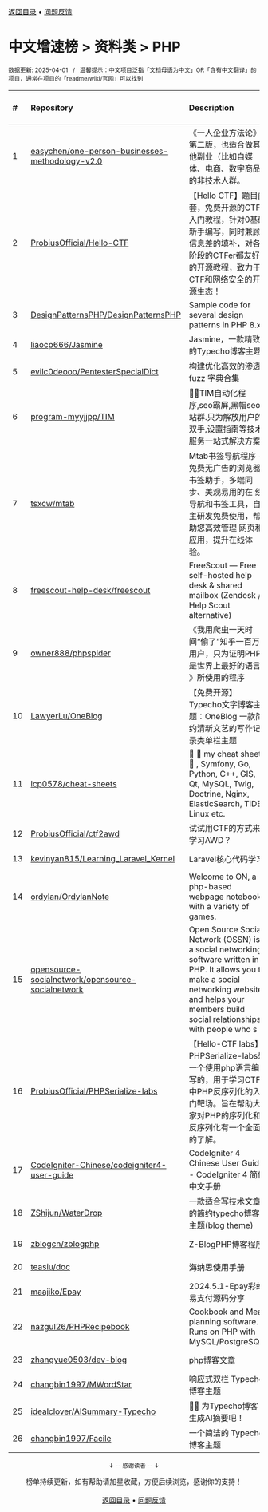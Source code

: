 <a href="https://gitee.com/GrowingGit/GitHub-Chinese-Top-Charts#github中文排行榜">返回目录</a> • <a href="/content/docs/feedback.md">问题反馈</a>

# 中文增速榜 > 资料类 > PHP
<sub>数据更新: 2025-04-01&nbsp;&nbsp;&nbsp;/&nbsp;&nbsp;&nbsp;温馨提示：中文项目泛指「文档母语为中文」OR「含有中文翻译」的项目，通常在项目的「readme/wiki/官网」可以找到</sub>

|#|Repository|Description|Stars|Average daily growth|Updated|
|:-|:-|:-|:-|:-|:-|
|1|[easychen/one-person-businesses-methodology-v2.0](https://github.com/easychen/one-person-businesses-methodology-v2.0)|《一人企业方法论》第二版，也适合做其他副业（比如自媒体、电商、数字商品）的非技术人群。|5428|15|2025-01-16|
|2|[ProbiusOfficial/Hello-CTF](https://github.com/ProbiusOfficial/Hello-CTF)|【Hello CTF】题目配套，免费开源的CTF入门教程，针对0基础新手编写，同时兼顾信息差的填补，对各阶段的CTFer都友好的开源教程，致力于CTF和网络安全的开源生态！|2525|4|2025-03-31|
|3|[DesignPatternsPHP/DesignPatternsPHP](https://github.com/DesignPatternsPHP/DesignPatternsPHP)|Sample code for several design patterns in PHP 8.x|22123|4|2025-02-03|
|4|[liaocp666/Jasmine](https://github.com/liaocp666/Jasmine)|Jasmine，一款精致的Typecho博客主题|749|1|2025-01-22|
|5|[evilc0deooo/PentesterSpecialDict](https://github.com/evilc0deooo/PentesterSpecialDict)|构建优化高效的渗透 fuzz 字典合集|1738|1|2025-03-11|
|6|[program-myyjjpp/TIM](https://github.com/program-myyjjpp/TIM)|🎉🎉TIM自动化程序,seo霸屏,黑帽seo,站群.只为解放用户的双手,设置指南等技术服务一站式解决方案|115|1|2024-11-16|
|7|[tsxcw/mtab](https://github.com/tsxcw/mtab)|Mtab书签导航程序 - 免费无广告的浏览器书签助手，多端同步、美观易用的在 线导航和书签工具，自主研发免费使用，帮助您高效管理 网页和应用，提升在线体验。|534|1|2024-11-14|
|8|[freescout-help-desk/freescout](https://github.com/freescout-help-desk/freescout)|FreeScout — Free self-hosted help desk & shared mailbox (Zendesk / Help Scout alternative)|3377|1|2025-03-31|
|9|[owner888/phpspider](https://github.com/owner888/phpspider)|《我用爬虫一天时间“偷了”知乎一百万用户，只为证明PHP是世界上最好的语言 》所使用的程序|3495|1|2024-12-15|
|10|[LawyerLu/OneBlog](https://github.com/LawyerLu/OneBlog)|【免费开源】Typecho文字博客主题：OneBlog 一款简约清新文艺的写作记录类单栏主题|115|1|2025-03-28|
|11|[lcp0578/cheat-sheets](https://github.com/lcp0578/cheat-sheets)|:elephant: :elephant: my cheat sheets :memo: , Symfony, Go, Python, C++, GIS, Qt, MySQL, Twig, Doctrine, Nginx, ElasticSearch, TiDB, Linux etc.|88|0|2025-03-28|
|12|[ProbiusOfficial/ctf2awd](https://github.com/ProbiusOfficial/ctf2awd)|试试用CTF的方式来学习AWD？|64|0|2024-10-15|
|13|[kevinyan815/Learning_Laravel_Kernel](https://github.com/kevinyan815/Learning_Laravel_Kernel)|Laravel核心代码学习|888|0|2024-10-08|
|14|[ordylan/OrdylanNote](https://github.com/ordylan/OrdylanNote)|Welcome to ON, a php-based webpage notebook with a variety of games.|282|0|2024-10-05|
|15|[opensource-socialnetwork/opensource-socialnetwork](https://github.com/opensource-socialnetwork/opensource-socialnetwork)|Open Source Social Network (OSSN) is a social networking software written in PHP. It allows you to make a social networking website and helps your members build social relationships, with people who s ...|1111|0|2025-01-31|
|16|[ProbiusOfficial/PHPSerialize-labs](https://github.com/ProbiusOfficial/PHPSerialize-labs)|【Hello-CTF labs】PHPSerialize-labs是一个使用php语言编写的，用于学习CTF中PHP反序列化的入门靶场。旨在帮助大家对PHP的序列化和反序列化有一个全面的了解。|158|0|2025-03-22|
|17|[CodeIgniter-Chinese/codeigniter4-user-guide](https://github.com/CodeIgniter-Chinese/codeigniter4-user-guide)|CodeIgniter 4 Chinese User Guide - CodeIgniter 4 简体中文手册|79|0|2025-03-18|
|18|[ZShijun/WaterDrop](https://github.com/ZShijun/WaterDrop)|一款适合写技术文章的简约typecho博客主题(blog theme)|51|0|2025-03-29|
|19|[zblogcn/zblogphp](https://github.com/zblogcn/zblogphp)|Z-BlogPHP博客程序|837|0|2025-03-13|
|20|[teasiu/doc](https://github.com/teasiu/doc)|海纳思使用手册|55|0|2025-02-19|
|21|[maajiko/Epay](https://github.com/maajiko/Epay)|2024.5.1-Epay彩虹易支付源码分享|49|0|2025-01-06|
|22|[nazgul26/PHPRecipebook](https://github.com/nazgul26/PHPRecipebook)|Cookbook and Meal planning software.  Runs on PHP with MySQL/PostgreSQL.|63|0|2025-02-11|
|23|[zhangyue0503/dev-blog](https://github.com/zhangyue0503/dev-blog)|php博客文章|50|0|2025-02-21|
|24|[changbin1997/MWordStar](https://github.com/changbin1997/MWordStar)|响应式双栏 Typecho 博客主题|227|0|2025-02-04|
|25|[idealclover/AISummary-Typecho](https://github.com/idealclover/AISummary-Typecho)|🤖📝 为Typecho博客生成AI摘要吧！|36|0|2024-11-14|
|26|[changbin1997/Facile](https://github.com/changbin1997/Facile)|一个简洁的 Typecho 博客主题|194|0|2025-02-04|

<div align="center">
    <p><sub>↓ -- 感谢读者 -- ↓</sub></p>
    榜单持续更新，如有帮助请加星收藏，方便后续浏览，感谢你的支持！
</div>

<br/>

<div align="center"><a href="https://gitee.com/GrowingGit/GitHub-Chinese-Top-Charts#github中文排行榜">返回目录</a> • <a href="/content/docs/feedback.md">问题反馈</a></div>
